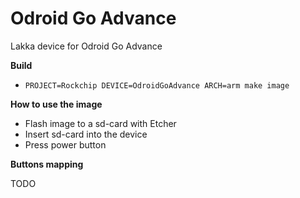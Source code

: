 # Odroid Go Advance

Lakka device for Odroid Go Advance

**Build**

* `PROJECT=Rockchip DEVICE=OdroidGoAdvance ARCH=arm make image`

**How to use the image**

- Flash image to a sd-card with Etcher
- Insert sd-card into the device
- Press power button

**Buttons mapping**

TODO
